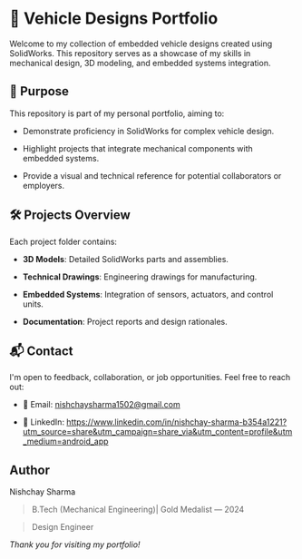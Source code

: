 # 🚗 Vehicle Designs Portfolio



Welcome to my collection of embedded vehicle designs created using SolidWorks. This repository serves as a showcase of my skills in mechanical design, 3D modeling, and embedded systems integration.




## 🎯 Purpose

This repository is part of my personal portfolio, aiming to:

- Demonstrate proficiency in SolidWorks for complex vehicle design.

- Highlight projects that integrate mechanical components with embedded systems.

- Provide a visual and technical reference for potential collaborators or employers.




## 🛠️ Projects Overview

Each project folder contains:

- **3D Models**: Detailed SolidWorks parts and assemblies.

- **Technical Drawings**: Engineering drawings for manufacturing.

- **Embedded Systems**: Integration of sensors, actuators, and control units.

- **Documentation**: Project reports and design rationales.


## 📬 Contact

I'm open to feedback, collaboration, or job opportunities. Feel free to reach out:

- 📧 Email: nishchaysharma1502@gmail.com

- 💼 LinkedIn:  https://www.linkedin.com/in/nishchay-sharma-b354a1221?utm_source=share&utm_campaign=share_via&utm_content=profile&utm_medium=android_app



## Author

Nishchay Sharma

>B.Tech (Mechanical Engineering)| Gold Medalist — 2024

>Design Engineer







*Thank you for visiting my portfolio!*

